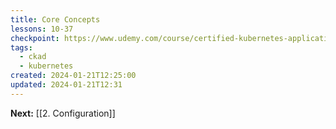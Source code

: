 ```yaml
---
title: Core Concepts
lessons: 10-37
checkpoint: https://www.udemy.com/course/certified-kubernetes-application-developer/learn/lecture/12299412#overview
tags:
  - ckad
  - kubernetes
created: 2024-01-21T12:25:00
updated: 2024-01-21T12:31
---
```








**Next:** [[2. Configuration]]